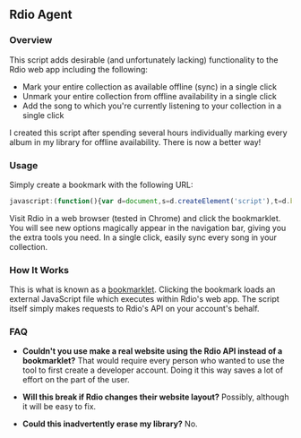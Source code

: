 ## Rdio Agent ##

### Overview ###
This script adds desirable (and unfortunately lacking) functionality to the Rdio web app including the following:
* Mark your entire collection as available offline (sync) in a single click
* Unmark your entire collection from offline availability in a single click
* Add the song to which you're currently listening to your collection in a single click

I created this script after spending several hours individually marking every album in my library for offline
availability. There is now a better way!

### Usage ###
Simply create a bookmark with the following URL:

```javascript
javascript:(function(){var d=document,s=d.createElement('script'),t=d.body;s.src='https://raw.github.com/isg/rdio/master/agent.js';t.appendChild(s);})();
```

Visit Rdio in a web browser (tested in Chrome) and click the bookmarklet. You will see new options magically appear
in the navigation bar, giving you the extra tools you need. In a single click, easily sync every song
in your collection.

### How It Works ###

This is what is known as a <a href="https://en.wikipedia.org/wiki/Bookmarklet">bookmarklet</a>. Clicking the
bookmark loads an external JavaScript file which executes within Rdio's web app. The script itself 
simply makes requests to Rdio's API on your account's behalf.

### FAQ ###

* <b>Couldn't you use make a real website using the Rdio API instead of a bookmarklet?</b> 
That would require every person who wanted to use the tool to first create a developer account. Doing it this
way saves a lot of effort on the part of the user.

* <b>Will this break if Rdio changes their website layout?</b> Possibly, although it will be easy to fix.

* <b>Could this inadvertently erase my library?</b> No.
